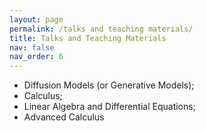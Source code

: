 ```yaml
---
layout: page
permalink: /talks and teaching materials/
title: Talks and Teaching Materials
nav: false
nav_order: 6
---
```


- Diffusion Models (or Generative Models);
- Calculus; 
- Linear Algebra and Differential Equations; 
- Advanced Calculus
